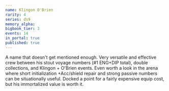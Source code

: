 ```yaml
---
name: Klingon O'Brien
rarity: 4
series: ds9
memory_alpha:
bigbook_tier: 3
events: 14
in_portal: true
published: true
---
```


A name that doesn't get mentioned enough. Very versatile and effective crew between his stout voyage numbers (#1 ENG+DIP total), double collections, and Klingon + O'Brien events. Even worth a look in the arena where short initialization +Acc/shield repair and strong passive numbers can be situationally useful. Docked a point for a fairly expensive equip cost, but his immortalized value is worth it.
